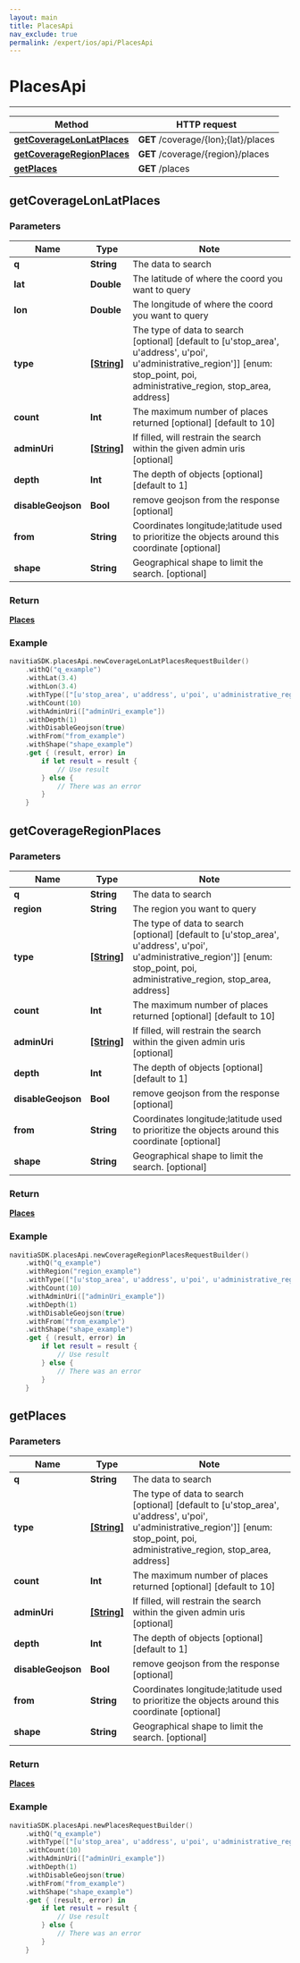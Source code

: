 ```yaml
---
layout: main
title: PlacesApi
nav_exclude: true
permalink: /expert/ios/api/PlacesApi
---
```


# PlacesApi

---

Method | HTTP request
------------- | -------------
[**getCoverageLonLatPlaces**](#getCoverageLonLatPlaces) | **GET** /coverage/{lon};{lat}/places
[**getCoverageRegionPlaces**](#getCoverageRegionPlaces) | **GET** /coverage/{region}/places
[**getPlaces**](#getPlaces) | **GET** /places

## **getCoverageLonLatPlaces**

### Parameters

Name | Type | Note
---- | ---- | ----
**q** | **String**| The data to search 
**lat** | **Double**|  The latitude of where the coord you want to query 
**lon** | **Double**|  The longitude of where the coord you want to query 
**type** | [**[String]**](String.md)| The type of data to search [optional] [default to [u&#39;stop_area&#39;, u&#39;address&#39;, u&#39;poi&#39;, u&#39;administrative_region&#39;]] [enum: stop_point, poi, administrative_region, stop_area, address] 
**count** | **Int**| The maximum number of places returned [optional] [default to 10] 
**adminUri** | [**[String]**](String.md)| If filled, will restrain the search within the given admin uris [optional] 
**depth** | **Int**| The depth of objects [optional] [default to 1] 
**disableGeojson** | **Bool**| remove geojson from the response [optional] 
**from** | **String**| Coordinates longitude;latitude used to prioritize the objects around this coordinate [optional] 
**shape** | **String**| Geographical shape to limit the search. [optional] 

### Return
[**Places**](../model/Places)


### Example
```swift
navitiaSDK.placesApi.newCoverageLonLatPlacesRequestBuilder()
    .withQ("q_example")
    .withLat(3.4)
    .withLon(3.4)
    .withType(["[u'stop_area', u'address', u'poi', u'administrative_region']"])
    .withCount(10)
    .withAdminUri(["adminUri_example"])
    .withDepth(1)
    .withDisableGeojson(true)
    .withFrom("from_example")
    .withShape("shape_example")
    .get { (result, error) in
        if let result = result {
            // Use result
        } else {
            // There was an error
        }
    }
```

## **getCoverageRegionPlaces**

### Parameters

Name | Type | Note
---- | ---- | ----
**q** | **String**| The data to search 
**region** | **String**|  The region you want to query 
**type** | [**[String]**](String.md)| The type of data to search [optional] [default to [u&#39;stop_area&#39;, u&#39;address&#39;, u&#39;poi&#39;, u&#39;administrative_region&#39;]] [enum: stop_point, poi, administrative_region, stop_area, address] 
**count** | **Int**| The maximum number of places returned [optional] [default to 10] 
**adminUri** | [**[String]**](String.md)| If filled, will restrain the search within the given admin uris [optional] 
**depth** | **Int**| The depth of objects [optional] [default to 1] 
**disableGeojson** | **Bool**| remove geojson from the response [optional] 
**from** | **String**| Coordinates longitude;latitude used to prioritize the objects around this coordinate [optional] 
**shape** | **String**| Geographical shape to limit the search. [optional] 

### Return
[**Places**](../model/Places)


### Example
```swift
navitiaSDK.placesApi.newCoverageRegionPlacesRequestBuilder()
    .withQ("q_example")
    .withRegion("region_example")
    .withType(["[u'stop_area', u'address', u'poi', u'administrative_region']"])
    .withCount(10)
    .withAdminUri(["adminUri_example"])
    .withDepth(1)
    .withDisableGeojson(true)
    .withFrom("from_example")
    .withShape("shape_example")
    .get { (result, error) in
        if let result = result {
            // Use result
        } else {
            // There was an error
        }
    }
```

## **getPlaces**

### Parameters

Name | Type | Note
---- | ---- | ----
**q** | **String**| The data to search 
**type** | [**[String]**](String.md)| The type of data to search [optional] [default to [u&#39;stop_area&#39;, u&#39;address&#39;, u&#39;poi&#39;, u&#39;administrative_region&#39;]] [enum: stop_point, poi, administrative_region, stop_area, address] 
**count** | **Int**| The maximum number of places returned [optional] [default to 10] 
**adminUri** | [**[String]**](String.md)| If filled, will restrain the search within the given admin uris [optional] 
**depth** | **Int**| The depth of objects [optional] [default to 1] 
**disableGeojson** | **Bool**| remove geojson from the response [optional] 
**from** | **String**| Coordinates longitude;latitude used to prioritize the objects around this coordinate [optional] 
**shape** | **String**| Geographical shape to limit the search. [optional] 

### Return
[**Places**](../model/Places)


### Example
```swift
navitiaSDK.placesApi.newPlacesRequestBuilder()
    .withQ("q_example")
    .withType(["[u'stop_area', u'address', u'poi', u'administrative_region']"])
    .withCount(10)
    .withAdminUri(["adminUri_example"])
    .withDepth(1)
    .withDisableGeojson(true)
    .withFrom("from_example")
    .withShape("shape_example")
    .get { (result, error) in
        if let result = result {
            // Use result
        } else {
            // There was an error
        }
    }
```


